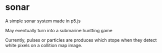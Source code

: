 # sonar

A simple sonar system made in p5.js

May eventually turn into a submarine huntting game

Currently, pulses or particles are produces which stope when they detect white pixels on a collition map image.
